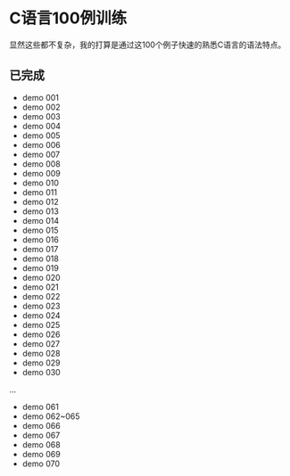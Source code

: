 # C语言100例训练

显然这些都不复杂，我的打算是通过这100个例子快速的熟悉C语言的语法特点。

## 已完成
- demo 001
- demo 002
- demo 003
- demo 004
- demo 005
- demo 006
- demo 007
- demo 008
- demo 009
- demo 010
- demo 011
- demo 012
- demo 013
- demo 014
- demo 015
- demo 016
- demo 017
- demo 018
- demo 019
- demo 020
- demo 021
- demo 022
- demo 023
- demo 024
- demo 025
- demo 026
- demo 027
- demo 028
- demo 029
- demo 030

...


- demo 061
- demo 062~065
- demo 066
- demo 067
- demo 068
- demo 069
- demo 070
